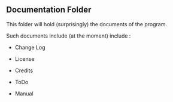 ## Documentation Folder

This folder will hold (surprisingly) the documents of the program.

Such documents include (at the moment) include :

* Change Log

* License

* Credits

* ToDo

* Manual
